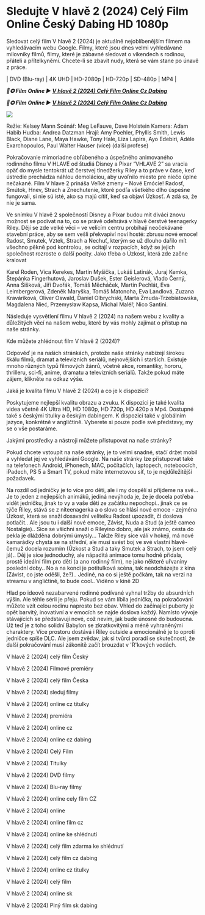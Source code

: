 <H1>Sledujte V hlavě 2 (2024) Celý Film Online Český Dabing HD 1080p </H1>

Sledovat celý film V hlavě 2 (2024) je aktuálně nejoblíbenějším filmem na vyhledávacím webu Google. Filmy, které jsou dnes velmi vyhledávané milovníky filmů, filmy, které je zábavné sledovat o víkendech s rodinou, přáteli a přítelkyněmi. Chcete-li se zbavit nudy, která se vám stane po únavě z práce.

| DVD (Blu-ray) | 4K UHD | HD-2080p | HD-720p | SD-480p | MP4 |

<p><b><I>📀✪ Film Online ▶ <a href="https://t.co/IIZ6XMbxSh" rel="noopener">V hlavě 2 (2024) Celý Film Online Cz Dabing</a></I></b></p>

<p><b><I>📀✪ Film Online ▶ <a href="https://t.co/IIZ6XMbxSh" rel="noopener">V hlavě 2 (2024) Celý Film Online Cz Dabing</a></I></b></p>

<img src="https://prod-ripcut-delivery.disney-plus.net/v1/variant/disney/0C75F2AC55B016BFD8897B495EB297A70104D983A242A06A8440339517F2F4AB/scale?width=1200&amp;aspectRatio=1.78&amp;format=webp" />

Režie: Kelsey Mann
Scénář: Meg LeFauve, Dave Holstein
Kamera: Adam Habib
Hudba: Andrea Datzman
Hrají: Amy Poehler, Phyllis Smith, Lewis Black, Diane Lane, Maya Hawke, Tony Hale, Liza Lapira, Ayo Edebiri, Adèle Exarchopoulos, Paul Walter Hauser (více)
(další profese)

Pokračovanie mimoriadne obľúbeného a úspešného animovaného rodinného filmu V HLAVE od študiá Disney a Pixar “VHLAVE 2” sa vracia opäť do mysle tentokrát už čerstvej tínedžerky Riley a to práve v čase, keď ústredie prechádza náhlou demoláciou, aby uvoľnilo miesto pre niečo úplne nečakané. Film V hlave 2 prináša Veľké zmeny – Nové Emócie! Radosť, Smútok, Hnev, Strach a Znechutenie, ktoré podľa všetkého dlho úspešne fungovali, si nie sú isté, ako sa majú cítiť, keď sa objaví Úzkosť. A zdá sa, že nie je sama.

Ve snímku V hlavě 2 společností Disney a Pixar budou mít diváci znovu možnost se podívat na to, co se právě odehrává v hlavě čerstvé teenagerky Riley. Dějí se zde velké věci – ve velícím centru probíhají neočekávané stavební práce, aby se sem vešli překvapiví noví hosté: zbrusu nové emoce! Radost, Smutek, Vztek, Strach a Nechuť, kterým se už dlouho dařilo mít všechno pěkně pod kontrolou, se ocitají v rozpacích, když se jejich společnost rozroste o další pocity. Jako třeba o Úzkost, která zde začne kralovat

Karel Roden, Vica Kerekes, Martin Myšička, Lukáš Latinák, Juraj Kemka, Štepánka Fingerhutová, Jaroslav Dušek, Ester Geislerová, Vlado Černý, Anna Šišková, Jiří Dvořák, Tomáš Měcháček, Martin Pechlát, Eva Leimbergerová, Zdeněk Maryška, Tomáš Matonoha, Eva Landlová, Zuzana Kraváriková, Oliver Oswald, Daniel Olbrychski, Marta Żmuda-Trzebiatowska, Magdalena Nieć, Przemysław Kapsa, Michal Maléř, Nico Santini.

Následuje vysvětlení filmu V hlavě 2 (2024) na našem webu z kvality a důležitých věcí na našem webu, které by vás mohly zajímat o přístup na naše stránky.

Kde můžete zhlédnout film V hlavě 2 (2024)?

Odpověď je na našich stránkách, protože naše stránky nabízejí širokou škálu filmů, dramat a televizních seriálů, nejnovějších i starších. Existuje mnoho různých typů filmových žánrů, včetně akce, romantiky, hororu, thrilleru, sci-fi, anime, dramatu a televizních seriálů. Takže pokud máte zájem, klikněte na odkaz výše.

Jaká je kvalita filmu V hlavě 2 (2024) a co je k dispozici?

Poskytujeme nejlepší kvalitu obrazu a zvuku. K dispozici je také kvalita videa včetně 4K Ultra HD, HD 1080p, HD 720p, HD 420p a Mp4. Dostupné také s českými titulky a českým dabingem. K dispozici také v globálním jazyce, konkrétně v angličtině. Vyberete si pouze podle své představy, my se o vše postaráme.

Jakými prostředky a nástroji můžete přistupovat na naše stránky?

Pokud chcete vstoupit na naše stránky, je to velmi snadné, stačí držet mobil a vyhledat jej ve vyhledávání Google. Na naše stránky lze přistupovat také na telefonech Android, iPhonech, MAC, počítačích, laptopech, noteboocích, iPadech, PS 5 a Smart TV, pokud máte internetovou síť, to je nejdůležitější požadavek.

Na rozdíl od jedničky je to více pro děti, ale i my dospělí si příjdeme na své... Je to jeden z nejlepších animáků, jediná nevýhoda je, že je docela potřeba vidět jedničku, jinak to vy a vaše děti ze začátku nepochopí.. jinak ce se týče Riley, stává se z níteenagerka a o slovo se hlásí nové emoce - zejména Úzkost, která se snaží dosavadní velitelku Radost upozadit, či doslova potlačit.. Ale jsou tu i další nové emoce, Závist, Nuda a Stud (a ještě cameo Nostalgie).. Sice se všichni snaží o Rileyino dobro, ale jak známo, cesta do pekla je dlážděna dobrými úmysly... Takže Riley sice válí v hokeji, má nové kamarádky chystá se na střední, ale musí svést boj ve své vlastní hlavě- čemuž docela rozumím (Úzkost a Stud a taky Smutek a Strach, to jsem celý já).. Děj je sice jednoduchý, ale nápaditá animace tomu hodně přidala, prostě ideální film pro děti (a ano rodinný film), ne jako některé uřvaniny poslední doby.. No a na konci je potitulková scéna, tak neodcházejte z kina (Závist, co jste oděšli, že?).. Jediné, na co si ještě počkám, tak na verzi na streamu v angličtině, to bude cool.. Viděno v kině 2D

Hlad po ideově nezabarvené rodinné podívané vyhnal tržby do absurdních výšin. Ale téhle sérii je přeju. Pokud se vám líbila jednička, na pokračování můžete vzít celou rodinu naprosto bez obav. Vhled do začínající puberty je opět barvitý, inovativní a v emocích se najde doslova každý. Namísto vývoje stávajících se představují nové, což nevím, jak bude únosné do budoucna. Už teď je z toho solidní Babylon se zkratkovitými a méně vyhraněnými charaktery. Více prostoru dostává i Riley outside a emocionálně je to oproti jedničce spíše DLC. Ale jsem zvědav, jak si tvůrci poradí se skutečností, že další pokračování musí zákonitě začít brouzdat v 'R'kových vodách.

V hlavě 2 (2024) celý film Český

V hlavě 2 (2024) Filmové premiéry

V hlavě 2 (2024) celý film Česka

V hlavě 2 (2024) sleduj filmy

V hlavě 2 (2024) online cz titulky

V hlavě 2 (2024) premiéra

V hlavě 2 (2024) online cz

V hlavě 2 (2024) online cz dabing

V hlavě 2 (2024) Celý Film

V hlavě 2 (2024) Titulky

V hlavě 2 (2024) DVD filmy

V hlavě 2 (2024) Blu-ray filmy

V hlavě 2 (2024) online cely film CZ

V hlavě 2 (2024) online

V hlavě 2 (2024) online film cz

V hlavě 2 (2024) online ke shlédnutí

V hlavě 2 (2024) celý film zdarma ke shlédnutí

V hlavě 2 (2024) celý film cz dabing

V hlavě 2 (2024) online cz titulky

V hlavě 2 (2024) celý film

V hlavě 2 (2024) online sk

V hlavě 2 (2024) Plný film sk dabing
